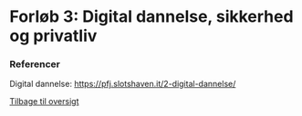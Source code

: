 # Forløb 3: Digital dannelse, sikkerhed og privatliv

### Referencer  
Digital dannelse: https://pfj.slotshaven.it/2-digital-dannelse/

[Tilbage til oversigt](0-studieplan-hhx.md)